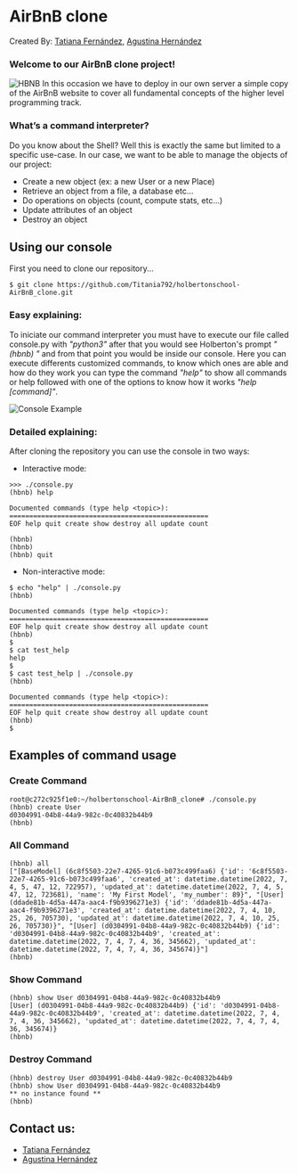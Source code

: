 # AirBnB clone
Created By: [Tatiana Fernández](https://github.com/Titania792), [Agustina Hernández](https://github.com/MoonBeeJPG)
### Welcome to our AirBnB clone project!
![HBNB](https://github.com/Titania792/pictures-for-projects/blob/master/hbnb.png)
In this occasion we have to deploy in our own server a simple copy of the AirBnB website to cover all fundamental concepts of the higher level programming track.

### What’s a command interpreter?
Do you know about the Shell? Well this is exactly the same but limited to a specific use-case. In our case, we want to be able to manage the objects of our project:
-   Create a new object (ex: a new User or a new Place)
-   Retrieve an object from a file, a database etc…
-   Do operations on objects (count, compute stats, etc…)
-   Update attributes of an object
-   Destroy an object

## Using our console

First you need to clone our repository...
```
$ git clone https://github.com/Titania792/holbertonschool-AirBnB_clone.git
```
### Easy explaining:
To iniciate our command interpreter you must have to execute our file called console.py with _"python3"_ after that you would see Holberton's prompt _"(hbnb) "_  and from that point you would be inside our console. Here you can execute differents customized commands, to know which ones are able and how do they work you can type the command _"help"_ to show all commands or help followed with one of the options to know how it works  _"help [command]"_.

![Console Example](https://github.com/Titania792/pictures-for-projects/blob/master/console%20example.png)

### Detailed explaining:
After cloning the repository you can use the console in two ways:
- Interactive mode:
```
>>> ./console.py
(hbnb) help

Documented commands (type help <topic>):
==================================================
EOF help quit create show destroy all update count

(hbnb) 
(hbnb) 
(hbnb) quit
```
- Non-interactive mode:
```
$ echo "help" | ./console.py
(hbnb) 

Documented commands (type help <topic>):
==================================================
EOF help quit create show destroy all update count
(hbnb) 
$
$ cat test_help
help
$
$ cast test_help | ./console.py
(hbnb) 

Documented commands (type help <topic>):
==================================================
EOF help quit create show destroy all update count
(hbnb) 
$
```
## Examples of command usage

### Create Command
```
root@c272c925f1e0:~/holbertonschool-AirBnB_clone# ./console.py
(hbnb) create User
d0304991-04b8-44a9-982c-0c40832b44b9
(hbnb)
```
### All Command
```
(hbnb) all
["[BaseModel] (6c8f5503-22e7-4265-91c6-b073c499faa6) {'id': '6c8f5503-22e7-4265-91c6-b073c499faa6', 'created_at': datetime.datetime(2022, 7, 4, 5, 47, 12, 722957), 'updated_at': datetime.datetime(2022, 7, 4, 5, 47, 12, 723681), 'name': 'My First Model', 'my_number': 89}", "[User] (ddade81b-4d5a-447a-aac4-f9b9396271e3) {'id': 'ddade81b-4d5a-447a-aac4-f9b9396271e3', 'created_at': datetime.datetime(2022, 7, 4, 10, 25, 26, 705730), 'updated_at': datetime.datetime(2022, 7, 4, 10, 25, 26, 705730)}", "[User] (d0304991-04b8-44a9-982c-0c40832b44b9) {'id': 'd0304991-04b8-44a9-982c-0c40832b44b9', 'created_at': datetime.datetime(2022, 7, 4, 7, 4, 36, 345662), 'updated_at': datetime.datetime(2022, 7, 4, 7, 4, 36, 345674)}"]
(hbnb)
```
### Show Command
```
(hbnb) show User d0304991-04b8-44a9-982c-0c40832b44b9
[User] (d0304991-04b8-44a9-982c-0c40832b44b9) {'id': 'd0304991-04b8-44a9-982c-0c40832b44b9', 'created_at': datetime.datetime(2022, 7, 4, 7, 4, 36, 345662), 'updated_at': datetime.datetime(2022, 7, 4, 7, 4, 36, 345674)}
(hbnb)
```
### Destroy Command
```
(hbnb) destroy User d0304991-04b8-44a9-982c-0c40832b44b9
(hbnb) show User d0304991-04b8-44a9-982c-0c40832b44b9
** no instance found **
(hbnb)
```

## Contact us: 
- [Tatiana Fernández](https://www.linkedin.com/in/tatiana-fern%C3%A1ndez-846b6a230/)
- [Agustina Hernández](https://www.linkedin.com/in/agustina-hern%C3%A1ndez-5b689a230/)

